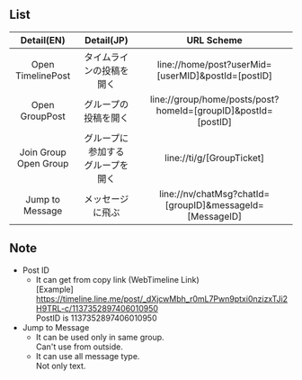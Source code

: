 ## List
|Detail(EN)|Detail(JP)| URL Scheme |
|:-----------:|:------------:|:------------:|
|Open TimelinePost|タイムラインの投稿を開く|line://home/post?userMid=[userMID]&postId=[postID]|
|Open GroupPost|グループの投稿を開く|line://group/home/posts/post?homeId=[groupID]&postId=[postID]|
|Join Group<br/>Open Group|グループに参加する<br/>グループを開く|line://ti/g/[GroupTicket]|
|Jump to Message|メッセージに飛ぶ|line://nv/chatMsg?chatId=[groupID]&messageId=[MessageID]|

## Note
  * Post ID
    * It can get from copy link (WebTimeline Link)<br/>
      [Example]<br/>
      https://timeline.line.me/post/_dXjcwMbh_r0mL7Pwn9ptxi0nzizxTJi2H9TRL-c/1137352897406010950<br/>
      PostID is 1137352897406010950
  * Jump to Message
    * It can be used only in same group.<br/>
      Can't use from outside.
    * It can use all message type.<br/>
      Not only text.
